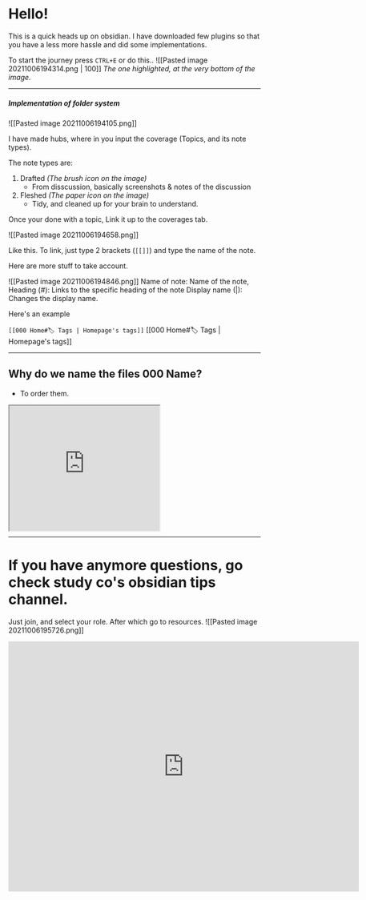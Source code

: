 # Hello!

This is a quick heads up on obsidian. I have downloaded few plugins so that you have a less more hassle and did some implementations.

To start the journey press `CTRL+E` or do this..
![[Pasted image 20211006194314.png | 100]]
*The one highlighted, at the very bottom of the image.*

---

##### Implementation of folder system

![[Pasted image 20211006194105.png]]

I have made hubs, where in you input the coverage (Topics, and its note types).

The note types are:
1. Drafted *(The brush icon on the image)*
	- From disscussion, basically screenshots & notes of the discussion
2. Fleshed *(The paper icon on the image)*
	- Tidy, and cleaned up for your brain to understand.

Once your done with a topic, Link it up to the coverages tab.

![[Pasted image 20211006194658.png]]

Like this. To link, just type 2 brackets (`[[]]`) and type the name of the note.

Here are more stuff to take account.

![[Pasted image 20211006194846.png]]
Name of note: Name of the note,
Heading (#): Links to the specific heading of the note
Display name (|): Changes the display name.

Here's an example 

`[[000 Home#🏷 Tags | Homepage's tags]]`
[[000 Home#🏷 Tags | Homepage's tags]]

---
## Why do we name the files 000 Name?
- To order them.
<div style="display: block; position: relative; width: 300px; height: 250px; padding-bottom: calc(var(--aspect-ratio) * 100%);"><iframe src="https://cdn.discordapp.com/attachments/890188258598846544/895151631073701949/i62tZrxHoO.gif" allow="fullscreen" style="position: absolute; top: 0px; left: 0px; height: 100%; width: 100%;"></iframe></div>

---
# If you have anymore questions, go check study co's obsidian tips channel. 
Just join, and select your role. After which go to resources.
 ![[Pasted image 20211006195726.png]] 
<iframe src="https://discord.com/widget?id=845246187178557460&theme=dark" width="700" height="500" allowtransparency="true" frameborder="0" sandbox="allow-popups allow-popups-to-escape-sandbox allow-same-origin allow-scripts"></iframe>